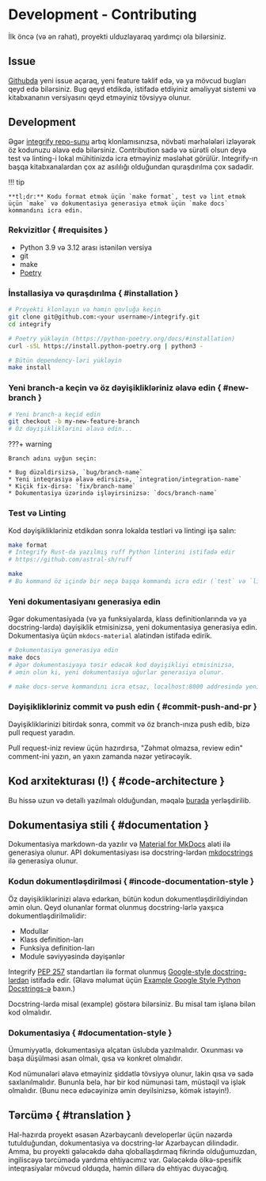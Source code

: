 # Development - Contributing

İlk öncə (və ən rahat), proyekti ulduzlayaraq yardımçı ola bilərsiniz.

## Issue

[Githubda](https://github.com/mmzeynalli/integrify/issues) yeni issue açaraq, yeni feature təklif edə, və ya mövcud bugları qeyd edə bilərsiniz.
Bug qeyd etdikdə, istifadə etdiyiniz əməliyyat sistemi və kitabxananın versiyasını qeyd etməyiniz tövsiyyə olunur.

## Development

Əgər [integrify repo-sunu](https://github.com/mmzeynalli/integrify/) artıq klonlamısınızsa, növbəti mərhələləri izləyərək öz kodunuzu əlavə edə bilərsiniz. Contribution sadə və sürətli olsun deyə test və linting-i lokal mühitinizdə icra etməyiniz məsləhət görülür. Integrify-ın başqa kitabxanalardan çox az asılılığı olduğundan quraşdırılma çox sadədir.

!!! tip

    **tl;dr:** Kodu format etmək üçün `make format`, test və lint etmək üçün `make` və dokumentasiya generasiya etmək üçün `make docs` kommandını icra edin.

### Rekvizitlər { #requisites }

* Python 3.9 və 3.12 arası istənilən versiya
* git
* make
* [Poetry](https://python-poetry.org/docs/#installation)

### İnstallasiya və quraşdırılma  { #installation }

```bash
# Proyekti klonlayın və həmin qovluğa keçin
git clone git@github.com:<your username>/integrify.git
cd integrify

# Poetry yükləyin (https://python-poetry.org/docs/#installation)
curl -sSL https://install.python-poetry.org | python3 -

# Bütün dependency-ləri yükləyin
make install
```

### Yeni branch-a keçin və öz dəyişiklikləriniz əlavə edin  { #new-branch }

```bash
# Yeni branch-a keçid edin
git checkout -b my-new-feature-branch
# Öz dəyişikliklərini əlavə edin...
```

???+ warning

    Branch adını uyğun seçin:

    * Bug düzəldirsizsə, `bug/branch-name`
    * Yeni inteqrasiya əlavə edirsizsə, `integration/integration-name`
    * Kiçik fix-dirsə: `fix/branch-name`
    * Dokumentasiya üzərində işləyirsinizsə: `docs/branch-name`

### Test və Linting

Kod dəyişiklikləriniz etdikdən sonra lokalda testləri və lintingi işə salın:

```bash
make format
# Integrify Rust-da yazılmış ruff Python linterini istifadə edir
# https://github.com/astral-sh/ruff

make
# Bu kommand öz içində bir neçə başqa kommandı icra edir (`test` və `lint`)
```

### Yeni dokumentasiyanı generasiya edin

Əgər dokumentasiyada (və ya funksiyalarda, klass definitionlarında və ya docstring-lərdə) dəyişiklik etmisinizsə, yeni dokumentasiya generasiya edin.
Dokumentasiya üçün `mkdocs-material` alətindən istifadə edirik.

```bash
# Dokumentasiya generasiya edin
make docs
# Əgər dokumentasiyaya təsir edəcək kod dəyişikliyi etmisinizsə, 
# əmin olun ki, yeni dokumentasiya uğurlar generasiya olunur.

# make docs-serve kommandını icra etsəz, localhost:8000 addresində yeni dokumentasiyanı da görə bilərsiniz.
```

### Dəyişiklikləriniz commit və push edin  { #commit-push-and-pr }

Dəyişikliklərinizi bitirdək sonra, commit və öz branch-ınıza push edib, bizə pull request yaradın.

Pull request-iniz review üçün hazırdırsa, "Zəhmət olmazsa, review edin" comment-ini yazın, ən yaxın zamanda nəzər yetirəcəyik.

## Kod arxitekturası (!) { #code-architecture }

Bu hissə uzun və detallı yazılmalı olduğundan, məqalə [burada](./code-architecture.md) yerləşdirilib.

## Dokumentasiya stili { #documentation }

Dokumentasiya markdown-da yazılır və [Material for MkDocs](https://squidfunk.github.io/mkdocs-material/) aləti ilə generasiya olunur. API dokumentasiyası isə docstring-lərdən [mkdocstrings](https://mkdocstrings.github.io/) ilə generasiya olunur.

### Kodun dokumentləşdirilməsi { #incode-documentation-style }

Öz dəyişikliklərinizi əlavə edərkən, bütün kodun dokumentləşdirildiyindən əmin olun. Qeyd olunanlar format olunmuş docstring-lərlə yaxşıca dokumentləşdirilməlidir:

* Modullar
* Klass definition-ları
* Funksiya definition-ları
* Module səviyyəsində dəyişənlər

Integrify [PEP 257](https://www.python.org/dev/peps/pep-0257/) standartları ilə format olunmuş [Google-style docstring-lərdən](https://google.github.io/styleguide/pyguide.html#38-comments-and-docstrings)  istifadə edir. (Əlavə məlumat üçün [Example Google Style Python Docstrings-ə](https://sphinxcontrib-napoleon.readthedocs.io/en/latest/example_google.html) baxın.)

Docstring-lərdə misal (example) göstərə bilərsiniz. Bu misal tam işlənə bilən kod olmalıdır.

### Dokumentasiya { #documentation-style }

Ümumiyyətlə, dokumentasiya əlçatan üslubda yazılmalıdır. Oxunması və başa düşülməsi asan olmalı, qısa və konkret olmalıdır.

Kod nümunələri əlavə etməyiniz şiddətlə tövsiyyə olunur, lakin qısa və sadə saxlanılmalıdır. Bununla belə, hər bir kod nümunəsi tam, müstəqil və işlək olmalıdır. (Bunu necə edəcəyinizə əmin deyilsinizsə, kömək istəyin!).

## Tərcümə { #translation }

Hal-hazırda proyekt əsasən Azərbaycanlı developerlər üçün nəzərdə tutulduğundan, dokumentasiya və docstring-lər Azərbaycan dilindədir.
Amma, bu proyekti gələcəkdə daha qloballaşdırmaq fikrində olduğumuzdan, ingiliscəyə tərcümədə yardıma ehtiyacımız var. Gələcəkdə ölkə-spesifik inteqrasiyalar
mövcud olduqda, həmin dillərə də ehtiyac duyacağıq.

